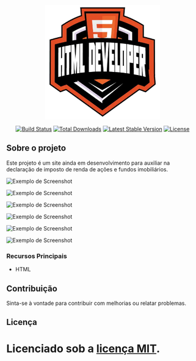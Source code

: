 
<p align="center"><a href="https://www.dio.me/bootcamp/formacao-html-web-developer" target="_blank"><img src="imagens/62ed1f1d-8d76-4bbc-905f-e73d20cb82f5.webp" width="300" height="300 alt="Html Logo"></a></p>

<p align="center">
<a href="https://github.com/laravel/framework/actions"><img src="https://github.com/laravel/framework/workflows/tests/badge.svg" alt="Build Status"></a>
<a href="https://packagist.org/packages/laravel/framework"><img src="https://img.shields.io/packagist/dt/laravel/framework" alt="Total Downloads"></a>
<a href="https://packagist.org/packages/laravel/framework"><img src="https://img.shields.io/packagist/v/laravel/framework" alt="Latest Stable Version"></a>
<a href="https://packagist.org/packages/laravel/framework"><img src="https://img.shields.io/packagist/l/laravel/framework" alt="License"></a>
</p>

## Sobre o projeto

Este projeto é um site ainda em desenvolvimento para auxiliar na declaração de imposto de renda de ações e fundos imobiliários.

![Exemplo de Screenshot](imagens/cadastro.png)

![Exemplo de Screenshot](imagens/dashboard.png)

![Exemplo de Screenshot](imagens/ir.png)

![Exemplo de Screenshot](imagens/ir2.png)

![Exemplo de Screenshot](imagens/login.png)

![Exemplo de Screenshot](imagens/movimento.png)

### Recursos Principais

- HTML

## Contribuição

Sinta-se à vontade para contribuir com melhorias ou relatar problemas.

## Licença

Licenciado sob a [licença MIT](https://opensource.org/licenses/MIT).
=======

 
